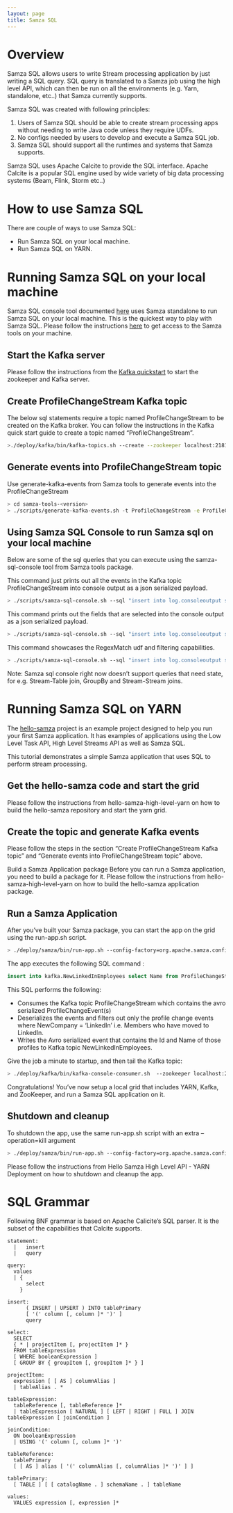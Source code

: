 ```yaml
---
layout: page
title: Samza SQL
---
```

<!--
   Licensed to the Apache Software Foundation (ASF) under one or more
   contributor license agreements.  See the NOTICE file distributed with
   this work for additional information regarding copyright ownership.
   The ASF licenses this file to You under the Apache License, Version 2.0
   (the "License"); you may not use this file except in compliance with
   the License.  You may obtain a copy of the License at

       http://www.apache.org/licenses/LICENSE-2.0

   Unless required by applicable law or agreed to in writing, software
   distributed under the License is distributed on an "AS IS" BASIS,
   WITHOUT WARRANTIES OR CONDITIONS OF ANY KIND, either express or implied.
   See the License for the specific language governing permissions and
   limitations under the License.
-->


# Overview
Samza SQL allows users to write Stream processing application by just writing a SQL query. SQL query is translated to a Samza job using the high level API, which can then be run on all the environments (e.g. Yarn, standalone, etc..) that Samza currently supports.

Samza SQL was created with following principles:

1. Users of Samza SQL should be able to create stream processing apps without needing to write Java code unless they require UDFs.
2. No configs needed by users to develop and execute a Samza SQL job.
3. Samza SQL should support all the runtimes and systems that Samza supports.   

Samza SQL uses Apache Calcite to provide the SQL interface. Apache Calcite is a popular SQL engine used by wide variety of big data processing systems (Beam, Flink, Storm etc..)

# How to use Samza SQL
There are couple of ways to use Samza SQL:

* Run Samza SQL on your local machine.
* Run Samza SQL on YARN.

# Running Samza SQL on your local machine
Samza SQL console tool documented [here](https://samza.apache.org/learn/tutorials/0.14/samza-tools.html) uses Samza standalone to run Samza SQL on your local machine. This is the quickest way to play with Samza SQL. Please follow the instructions [here](https://samza.apache.org/learn/tutorials/0.14/samza-tools.html) to get access to the Samza tools on your machine.

## Start the Kafka server
Please follow the instructions from the [Kafka quickstart](http://kafka.apache.org/quickstart) to start the zookeeper and Kafka server.

## Create ProfileChangeStream Kafka topic
The below sql statements require a topic named ProfileChangeStream to be created on the Kafka broker. You can follow the instructions in the Kafka quick start guide to create a topic named “ProfileChangeStream”.

```bash
>./deploy/kafka/bin/kafka-topics.sh --create --zookeeper localhost:2181 --replication-factor 1 --partitions 1 --topic ProfileChangeStream
```

## Generate events into ProfileChangeStream topic
Use generate-kafka-events from Samza tools to generate events into the ProfileChangeStream

```bash
> cd samza-tools-<version>
> ./scripts/generate-kafka-events.sh -t ProfileChangeStream -e ProfileChange
```

## Using Samza SQL Console to run Samza sql on your local machine

Below are some of the sql queries that you can execute using the samza-sql-console tool from Samza tools package.

This command just prints out all the events in the Kafka topic ProfileChangeStream into console output as a json serialized payload.

```bash
> ./scripts/samza-sql-console.sh --sql "insert into log.consoleoutput select * from kafka.ProfileChangeStream"
```

This command prints out the fields that are selected into the console output as a json serialized payload.

```bash
> ./scripts/samza-sql-console.sh --sql "insert into log.consoleoutput select Name, OldCompany, NewCompany from kafka.ProfileChangeStream"
```


This command showcases the RegexMatch udf and filtering capabilities.

```bash
> ./scripts/samza-sql-console.sh --sql "insert into log.consoleoutput select Name as __key__, Name, NewCompany, RegexMatch('.*soft', OldCompany) from kafka.ProfileChangeStream where NewCompany = 'LinkedIn'"
```

Note: Samza sql console right now doesn’t support queries that need state, for e.g. Stream-Table join, GroupBy and Stream-Stream joins.




# Running Samza SQL on YARN
The [hello-samza](https://github.com/apache/samza-hello-samza) project is an example project designed to help you run your first Samza application. It has examples of applications using the Low Level Task API, High Level Streams API as well as Samza SQL.

This tutorial demonstrates a simple Samza application that uses SQL to perform stream processing.

## Get the hello-samza code and start the grid
Please follow the instructions from hello-samza-high-level-yarn on how to build the hello-samza repository and start the yarn grid.

## Create the topic and generate Kafka events
Please follow the steps in the section “Create ProfileChangeStream Kafka topic” and “Generate events into ProfileChangeStream topic” above.

Build a Samza Application package
Before you can run a Samza application, you need to build a package for it. Please follow the instructions from hello-samza-high-level-yarn on how to build the hello-samza application package.

## Run a Samza Application
After you’ve built your Samza package, you can start the app on the grid using the run-app.sh script.

```bash
> ./deploy/samza/bin/run-app.sh --config-factory=org.apache.samza.config.factories.PropertiesConfigFactory --config-path=file://$PWD/deploy/samza/config/page-view-filter-sql.properties
```

The app executes the following SQL command :


```sql
insert into kafka.NewLinkedInEmployees select Name from ProfileChangeStream where NewCompany = 'LinkedIn'
```


This SQL performs the following:

* Consumes the Kafka topic ProfileChangeStream which contains the avro serialized ProfileChangeEvent(s)
* Deserializes the events and filters out only the profile change events where NewCompany = ‘LinkedIn’ i.e. Members who have moved to LinkedIn.
* Writes the Avro serialized event that contains the Id and Name of those profiles to Kafka topic NewLinkedInEmployees.

Give the job a minute to startup, and then tail the Kafka topic:

```bash
> ./deploy/kafka/bin/kafka-console-consumer.sh  --zookeeper localhost:2181 --topic NewLinkedInEmployees
```

Congratulations! You’ve now setup a local grid that includes YARN, Kafka, and ZooKeeper, and run a Samza SQL application on it.
## Shutdown and cleanup
To shutdown the app, use the same run-app.sh script with an extra –operation=kill argument

```bash
> ./deploy/samza/bin/run-app.sh --config-factory=org.apache.samza.config.factories.PropertiesConfigFactory --config-path=file://$PWD/deploy/samza/config/page-view-filter-sql.properties --operation=kill
```

Please follow the instructions from Hello Samza High Level API - YARN Deployment on how to shutdown and cleanup the app.


# SQL Grammar
Following BNF grammar is based on Apache Calicite’s SQL parser. It is the subset of the capabilities that Calcite supports.  


```
statement:
  |   insert
  |   query 
  
query:
  values
  | {
      select
    }
 
insert:
      ( INSERT | UPSERT ) INTO tablePrimary
      [ '(' column [, column ]* ')' ]
      query 

select:
  SELECT
  { * | projectItem [, projectItem ]* }
  FROM tableExpression
  [ WHERE booleanExpression ]
  [ GROUP BY { groupItem [, groupItem ]* } ]
   
projectItem:
  expression [ [ AS ] columnAlias ]
  | tableAlias . *
 
tableExpression:
  tableReference [, tableReference ]*
  | tableExpression [ NATURAL ] [ LEFT | RIGHT | FULL ] JOIN tableExpression [ joinCondition ]
 
joinCondition:
  ON booleanExpression
  | USING '(' column [, column ]* ')'
 
tableReference:
  tablePrimary
  [ [ AS ] alias [ '(' columnAlias [, columnAlias ]* ')' ] ]
 
tablePrimary:
  [ TABLE ] [ [ catalogName . ] schemaName . ] tableName
   
values:
  VALUES expression [, expression ]*

```
